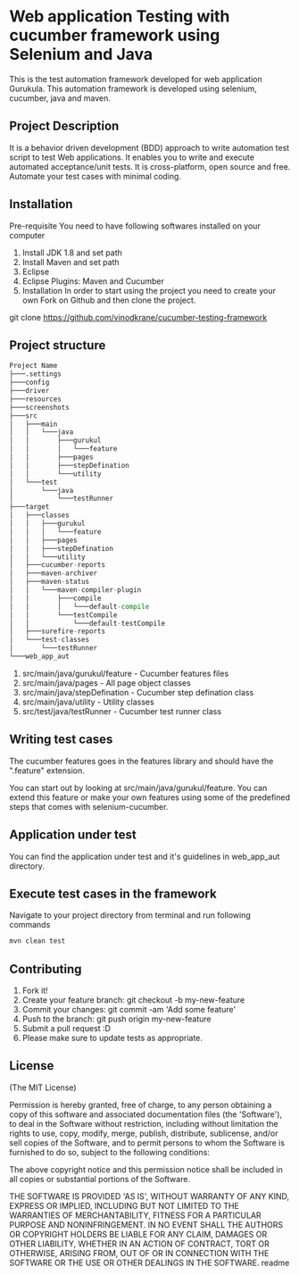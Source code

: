# Web application Testing with cucumber framework using Selenium and Java

This is the test automation framework developed for web application Gurukula. This automation framework is developed using selenium, cucumber, java and maven.

## Project Description

It is a behavior driven development (BDD) approach to write automation test script to test Web applications. It enables you to write and execute automated acceptance/unit tests. It is cross-platform, open source and free. Automate your test cases with minimal coding.

## Installation

Pre-requisite You need to have following softwares installed on your computer

1) Install JDK 1.8 and set path
2) Install Maven and set path
3) Eclipse
4) Eclipse Plugins: Maven and Cucumber
5) Installation In order to start using the project you need to create your own Fork on Github and then clone the project.

git clone https://github.com/vinodkrane/cucumber-testing-framework

## Project structure

```python
Project Name
├───.settings
├───config
├───driver
├───resources
├───screenshots
├───src
│   ├───main
│   │   └───java
│   │       ├───gurukul
│   │       │   └───feature
│   │       ├───pages
│   │       ├───stepDefination
│   │       └───utility
│   └───test
│       └───java
│           └───testRunner
├───target
│   ├───classes
│   │   ├───gurukul
│   │   │   └───feature
│   │   ├───pages
│   │   ├───stepDefination
│   │   └───utility
│   ├───cucumber-reports
│   ├───maven-archiver
│   ├───maven-status
│   │   └───maven-compiler-plugin
│   │       ├───compile
│   │       │   └───default-compile
│   │       └───testCompile
│   │           └───default-testCompile
│   ├───surefire-reports
│   └───test-classes
│       └───testRunner
└───web_app_aut
```

1) src/main/java/gurukul/feature - Cucumber features files
2) src/main/java/pages - All page object classes
3) src/main/java/stepDefination - Cucumber step defination class
4) src/main/java/utility - Utility classes
5) src/test/java/testRunner - Cucumber test runner class


## Writing test cases
The cucumber features goes in the features library and should have the ".feature" extension.

You can start out by looking at src/main/java/gurukul/feature. You can extend this feature or make your own features using some of the predefined steps that comes with selenium-cucumber.

## Application under test
You can find the application under test and it's guidelines in web_app_aut directory.

## Execute test cases in the framework
Navigate to your project directory from terminal and run following commands 

```python
mvn clean test
```

## Contributing
1) Fork it!
2) Create your feature branch: git checkout -b my-new-feature
3) Commit your changes: git commit -am 'Add some feature'
4) Push to the branch: git push origin my-new-feature
5) Submit a pull request :D
6) Please make sure to update tests as appropriate.

## License
(The MIT License)

Permission is hereby granted, free of charge, to any person obtaining a copy of this software and associated documentation files (the 'Software'), to deal in the Software without restriction, including without limitation the rights to use, copy, modify, merge, publish, distribute, sublicense, and/or sell copies of the Software, and to permit persons to whom the Software is furnished to do so, subject to the following conditions:

The above copyright notice and this permission notice shall be included in all copies or substantial portions of the Software.

THE SOFTWARE IS PROVIDED 'AS IS', WITHOUT WARRANTY OF ANY KIND, EXPRESS OR IMPLIED, INCLUDING BUT NOT LIMITED TO THE WARRANTIES OF MERCHANTABILITY, FITNESS FOR A PARTICULAR PURPOSE AND NONINFRINGEMENT. IN NO EVENT SHALL THE AUTHORS OR COPYRIGHT HOLDERS BE LIABLE FOR ANY CLAIM, DAMAGES OR OTHER LIABILITY, WHETHER IN AN ACTION OF CONTRACT, TORT OR OTHERWISE, ARISING FROM, OUT OF OR IN CONNECTION WITH THE SOFTWARE OR THE USE OR OTHER DEALINGS IN THE SOFTWARE. readme